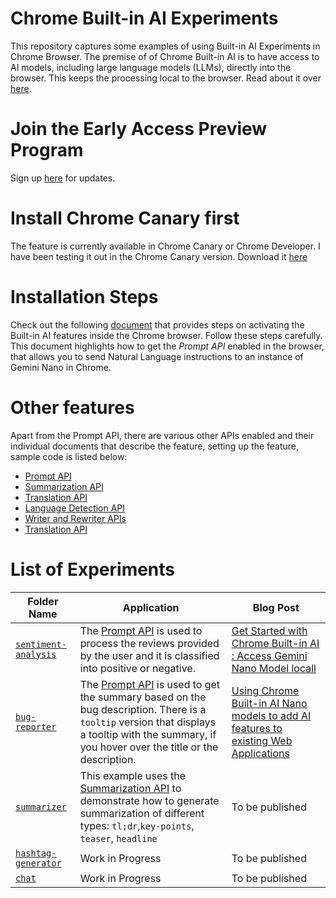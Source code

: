 # Chrome Built-in AI Experiments
This repository captures some examples of using Built-in AI Experiments in Chrome Browser. The premise of of Chrome Built-in AI is to have access to AI models, including large language models (LLMs), directly into the browser. This keeps the processing local to the browser. Read about it over [here](https://developer.chrome.com/docs/ai/built-in).

# Join the Early Access Preview Program
Sign up [here](https://goo.gle/chrome-ai-dev-preview-join) for updates.

# Install Chrome Canary first
The feature is currently available in Chrome Canary or Chrome Developer. I have been testing it out in the Chrome Canary version. Download it [here](https://www.google.com/intl/en_in/chrome/canary/)

# Installation Steps
Check out the following [document](https://docs.google.com/document/d/1VG8HIyz361zGduWgNG7R_R8Xkv0OOJ8b5C9QKeCjU0c/edit?tab=t.0) that provides steps on activating the Built-in AI features inside the Chrome browser. Follow these steps carefully. This document highlights how to get the *Prompt API* enabled in the browser, that allows you to send Natural Language instructions to an instance of Gemini Nano in Chrome. 

# Other features
Apart from the Prompt API, there are various other APIs enabled and their individual documents that describe the feature, setting up the feature, sample code is listed below:
- [Prompt API](https://developer.chrome.com/docs/ai/built-in-apis#prompt_api)
- [Summarization API](https://docs.google.com/document/d/1Bvd6cU9VIEb7kHTAOCtmmHNAYlIZdeNmV7Oy-2CtimA/edit?tab=t.0)
- [Translation API](https://docs.google.com/document/d/1bzpeKk4k26KfjtR-_d9OuXLMpJdRMiLZAOVNMuFIejk/edit?tab=t.0)
- [Language Detection API](https://docs.google.com/document/d/1lY40hdaWizzImXaI2iCGto9sOY6s25BcDJDYQvxpvk4/edit)
- [Writer and Rewriter APIs](https://docs.google.com/document/d/1WZlAvfrIWDwzQXdqIcCOTcrWLGGgmoesN1VGFbKU_D4/edit?usp=sharing)
- [Translation API](https://docs.google.com/document/d/1bzpeKk4k26KfjtR-_d9OuXLMpJdRMiLZAOVNMuFIejk/edit)

# List of Experiments

| Folder Name    | Application  | Blog Post  |
| -------------- | ------------ | ---------- |
| [`sentiment-analysis`](sentiment-analysis) | The [Prompt API](https://developer.chrome.com/docs/ai/built-in-apis#prompt_api) is used to process the reviews provided by the user and it is classified into positive or negative.| [Get Started with Chrome Built-in AI : Access Gemini Nano Model locall](https://medium.com/google-cloud/get-started-with-chrome-built-in-ai-access-gemini-nano-model-locally-11bacf235514) |
| [`bug-reporter`](bug-reporter) |The [Prompt API](https://developer.chrome.com/docs/ai/built-in-apis#prompt_api) is used to get the summary based on the bug description. There is a `tooltip` version that displays a tooltip with the summary, if you hover over the title or the description.| [Using Chrome Built-in AI Nano models to add AI features to existing Web Applications](https://iromin.medium.com/using-chrome-built-in-ai-nano-models-to-add-ai-features-to-existing-web-applications-e4abe712b26c) |
| [`summarizer`](summarizer) | This example uses the [Summarization API](https://docs.google.com/document/d/1Bvd6cU9VIEb7kHTAOCtmmHNAYlIZdeNmV7Oy-2CtimA/edit?tab=t.0) to demonstrate how to generate summarization of different types: `tl;dr`,`key-points`, `teaser`, `headline`| To be published |
| [`hashtag-generator`](hashtag-generator) | Work in Progress| To be published |
| [`chat`](chat) | Work in Progress| To be published |
